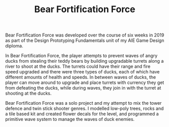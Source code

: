 ﻿---
layout: project
title: Bear Fortification Force
year: 2019
genre: Tower Defence/Twin Stick
roles: Design, Art, Programming
featureimage: /assets/images/bff.jpg
downloadlinks:
---

Bear Fortification Force was developed over the course of six weeks in 2019 as part of the Design Prototyping Fundamentals unit of my AIE Game Design diploma.

In Bear Fortification Force, the player attempts to prevent waves of angry ducks from stealing their teddy bears by building upgradable turrets along a river to shoot at the ducks. The turrets could have their range and fire speed upgraded and there were three types of ducks, each of which have different amounts of health and speeds. In between waves of ducks, the player can move around to upgrade and place turrets with currency they get from defeating the ducks, while during waves, they join in with the turret at shooting at the ducks.

Bear Fortification Force was a solo project and my attempt to mix the tower defence and twin stick shooter genres. I modelled low-poly trees, rocks and a tile based kit and created flower decals for the level, and programmed a primitive wave system to manage the waves of duck enemies.
